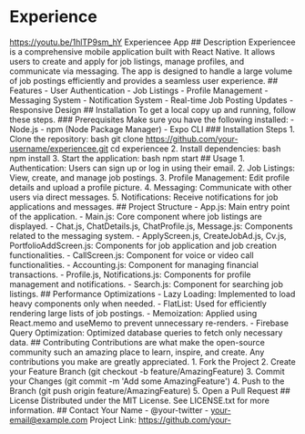 # Experience
https://youtu.be/1hlTP9sm_hY
Experiencee App ## Description Experiencee is a comprehensive mobile application built with React Native. It allows users to create and apply for job listings, manage profiles, and communicate via messaging. The app is designed to handle a large volume of job postings efficiently and provides a seamless user experience. ## Features - User Authentication - Job Listings - Profile Management - Messaging System - Notification System - Real-time Job Posting Updates - Responsive Design ## Installation To get a local copy up and running, follow these steps. ### Prerequisites Make sure you have the following installed: - Node.js - npm (Node Package Manager) - Expo CLI ### Installation Steps 1. Clone the repository: bash git clone https://github.com/your-username/experiencee.git cd experiencee 2. Install dependencies: bash npm install 3. Start the application: bash npm start ## Usage 1. Authentication: Users can sign up or log in using their email. 2. Job Listings: View, create, and manage job postings. 3. Profile Management: Edit profile details and upload a profile picture. 4. Messaging: Communicate with other users via direct messages. 5. Notifications: Receive notifications for job applications and messages. ## Project Structure - App.js: Main entry point of the application. - Main.js: Core component where job listings are displayed. - Chat.js, ChatDetails.js, ChatProfile.js, Message.js: Components related to the messaging system. - ApplyScreen.js, CreateJobAd.js, Cv.js, PortfolioAddScreen.js: Components for job application and job creation functionalities. - CallScreen.js: Component for voice or video call functionalities. - Accounting.js: Component for managing financial transactions. - Profile.js, Notifications.js: Components for profile management and notifications. - Search.js: Component for searching job listings. ## Performance Optimizations - Lazy Loading: Implemented to load heavy components only when needed. - FlatList: Used for efficiently rendering large lists of job postings. - Memoization: Applied using React.memo and useMemo to prevent unnecessary re-renders. - Firebase Query Optimization: Optimized database queries to fetch only necessary data. ## Contributing Contributions are what make the open-source community such an amazing place to learn, inspire, and create. Any contributions you make are greatly appreciated. 1. Fork the Project 2. Create your Feature Branch (git checkout -b feature/AmazingFeature) 3. Commit your Changes (git commit -m 'Add some AmazingFeature') 4. Push to the Branch (git push origin feature/AmazingFeature) 5. Open a Pull Request ## License Distributed under the MIT License. See LICENSE.txt for more information. ## Contact Your Name - @your-twitter - your-email@example.com Project Link: https://github.com/your-

